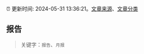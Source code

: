 :alarm_clock: 更新时间: 2024-05-31 13:36:21。[文章来源](/README.md)、[文章分类](/TAGS.md)

## 报告


> 关键字：`报告`、`月报`



